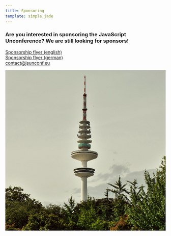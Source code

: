 ```yaml
---
title: Sponsoring
template: simple.jade
---
```


<h3 class="subheader">Are you interested in sponsoring the JavaScript Unconference? We are still looking for sponsors!</h3>

<div class="sponsoring">
  <a href="/downloads/JSUnconfSponsoranschreibenENHH2014.pdf" onclick="ga('send', 'event', 'download', 'click', 'english');">Sponsorship flyer (english)</a>
  <br/>
  <a href="/downloads/JSUnconfSponsoranschreibenDEHH2014.pdf" onclick="ga('send', 'event', 'download', 'click', 'german');">Sponsorship flyer (german)</a>
  <br/>
  <div class="email">
    <a href="mailto:contact@jsunconf.eu">contact@jsunconf.eu</a>
  </div>
</div>


![](sponsoring.jpg)

